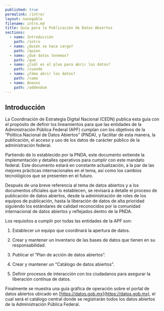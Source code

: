 ```yaml
---
published: true
permalink: /intro/
layout: navegable
filename: intro.md
title: Guía para la Publicación de Datos Abiertos
sections:
  - name: Introducción
    path: /intro
  - name: ¿Quién se hace cargo?
    path: /quien
  - name: ¿Qué datos tenemos?
    path: /que
  - name: ¿Cuál es el plan para abrir los datos?
    path: /cuando
  - name: ¿Cómo abrir los datos?
    path: /como
  - name: Anexos
    path: /addendum
---
```


## Introducción

La Coordinación de Estrategia Digital Nacional (CEDN) publica esta guía con el propósito de definir los lineamientos para que las entidades de la Administración Pública Federal (APF) cumplan con los objetivos de la “Política Nacional de Datos Abiertos” (PNDA), y facilitar de esta manera, la publicación, el acceso y uso de los datos de carácter público de la administración federal.

Partiendo de lo establecido por la PNDA, este documento extiende la implementación y detalles operativos para cumplir con este mandato federal. Este documento estará en constante actualización, a la par de las mejores prácticas internacionales en el tema, así como los cambios tecnológicos que se presenten en el futuro.

Después de una breve referencia al tema de datos abiertos y a los documentos oficiales que lo establecen, se revisará a detalle el proceso de publicación de datos abiertos, desde la administración de roles de los equipos de publicación, hasta la liberación de datos de alta prioridad siguiendo los estándares de calidad reconocidos por la comunidad internacional de datos abiertos y reflejados dentro de la PNDA.

Los requisitos a cumplir por todas las entidades de la APF son: 

 1. Establecer un equipo que coordinará la apertura de datos. 

 2. Crear y mantener un inventario de las bases de datos que tienen en su responsabilidad. 

 3. Publicar el “Plan de acción de datos abiertos”. 

 4. Crear y mantener un “Catálogo de datos abiertos”. 

 5. Definir procesos de interacción con los ciudadanos para asegurar la liberación contínua de datos. 

Finalmente se muestra una guía gráfica de operación sobre el portal de datos abiertos ubicado en [https://datos.gob.mx](https://datos.gob.mx), el cual será el catálogo central donde se registrarán todos los datos abiertos de la Administración Pública Federal.


